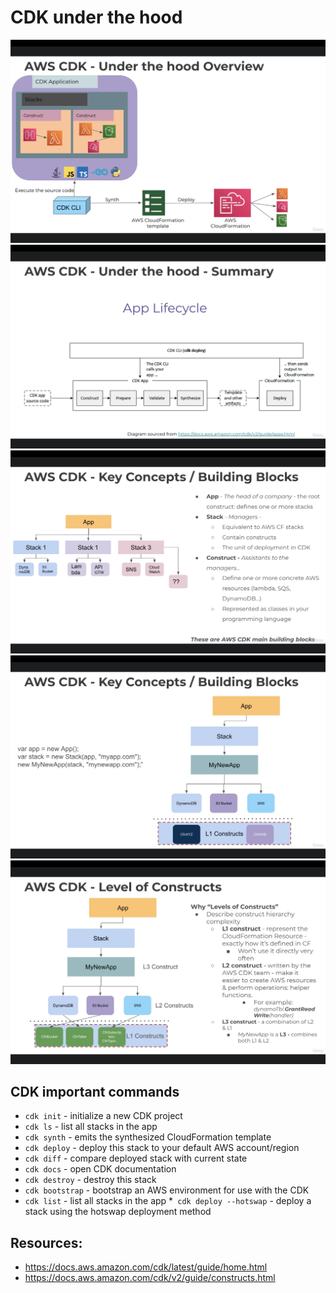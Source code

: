 

# CDK under the hood
![cdk_under_the_hood.png](%2Fimages%2Fcdk_under_the_hood.png)
![aws_cdk_app_lifecycle.png](%2Fimages%2Faws_cdk_app_lifecycle.png)
![aws_CDK_keyconcepts-1.png](%2Fimages%2Faws_CDK_keyconcepts-1.png)
![aws_CDK_keyconcepts-2.png](%2Fimages%2Faws_CDK_keyconcepts-2.png)
![level_of_construct.png](%2Fimages%2Flevel_of_construct.png)

## CDK important commands
* `cdk init` - initialize a new CDK project
* `cdk ls` - list all stacks in the app
* `cdk synth` - emits the synthesized CloudFormation template
* `cdk deploy` - deploy this stack to your default AWS account/region
* `cdk diff` - compare deployed stack with current state
* `cdk docs` - open CDK documentation
* `cdk destroy` - destroy this stack
* `cdk bootstrap` - bootstrap an AWS environment for use with the CDK
* `cdk list` - list all stacks in the app
*` cdk deploy --hotswap` - deploy a stack using the hotswap deployment method

## Resources:
- https://docs.aws.amazon.com/cdk/latest/guide/home.html
- https://docs.aws.amazon.com/cdk/v2/guide/constructs.html